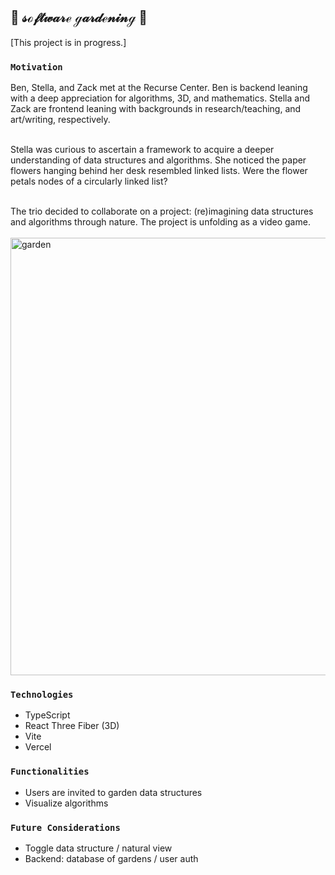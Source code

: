 ## 🌸 𝓈ℴ𝒻𝓉𝓌𝒶𝓇ℯ ℊ𝒶𝓇𝒹ℯ𝓃𝒾𝓃ℊ 🌱

[This project is in progress.]

### `Motivation`<br>

Ben, Stella, and Zack met at the Recurse Center. Ben is backend leaning with a deep appreciation for algorithms, 3D, and mathematics. Stella and Zack are frontend leaning with backgrounds in research/teaching, and art/writing, respectively.<br><br>

Stella was curious to ascertain a framework to acquire a deeper understanding of data structures and algorithms. She noticed the paper flowers hanging behind her desk resembled linked lists. Were the flower petals nodes of a circularly linked list?<br><br>

The trio decided to collaborate on a project: (re)imagining data structures and algorithms through nature. The project is unfolding as a video game.<br><br>
<img width="700" alt="garden" src="https://github.com/stella0000000/garden-structures/assets/112890821/baeb1773-d058-41c9-b5e4-d3fca986c5b6">

### `Technologies`<br>

- TypeScript
- React Three Fiber (3D)
- Vite
- Vercel

### `Functionalities`<br>

- Users are invited to garden data structures
- Visualize algorithms

### `Future Considerations`<br>

- Toggle data structure / natural view
- Backend: database of gardens / user auth
